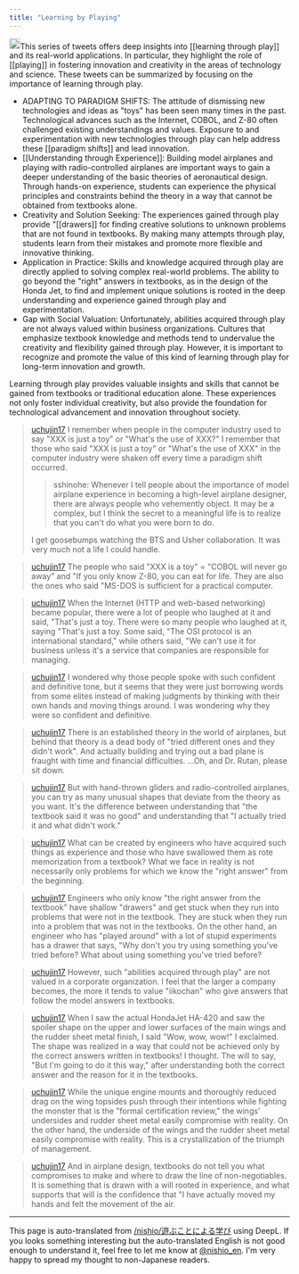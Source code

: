 ```yaml
---
title: "Learning by Playing"
---
```


<img src='https://scrapbox.io/api/pages/nishio-en/gpt/icon' alt='gpt.icon' height="19.5"/>This series of tweets offers deep insights into [[learning through play]] and its real-world applications. In particular, they highlight the role of [[playing]] in fostering innovation and creativity in the areas of technology and science. These tweets can be summarized by focusing on the importance of learning through play.
- ADAPTING TO PARADIGM SHIFTS: The attitude of dismissing new technologies and ideas as "toys" has been seen many times in the past. Technological advances such as the Internet, COBOL, and Z-80 often challenged existing understandings and values. Exposure to and experimentation with new technologies through play can help address these [[paradigm shifts]] and lead innovation.
- [[Understanding through Experience]]: Building model airplanes and playing with radio-controlled airplanes are important ways to gain a deeper understanding of the basic theories of aeronautical design. Through hands-on experience, students can experience the physical principles and constraints behind the theory in a way that cannot be obtained from textbooks alone.
- Creativity and Solution Seeking: The experiences gained through play provide "[[drawers]] for finding creative solutions to unknown problems that are not found in textbooks. By making many attempts through play, students learn from their mistakes and promote more flexible and innovative thinking.
- Application in Practice: Skills and knowledge acquired through play are directly applied to solving complex real-world problems. The ability to go beyond the "right" answers in textbooks, as in the design of the Honda Jet, to find and implement unique solutions is rooted in the deep understanding and experience gained through play and experimentation.
- Gap with Social Valuation: Unfortunately, abilities acquired through play are not always valued within business organizations. Cultures that emphasize textbook knowledge and methods tend to undervalue the creativity and flexibility gained through play. However, it is important to recognize and promote the value of this kind of learning through play for long-term innovation and growth.

Learning through play provides valuable insights and skills that cannot be gained from textbooks or traditional education alone. These experiences not only foster individual creativity, but also provide the foundation for technological advancement and innovation throughout society.

> [uchujin17](https://twitter.com/uchujin17/status/1774671621057630611) I remember when people in the computer industry used to say "XXX is just a toy" or "What's the use of XXX?" I remember that those who said "XXX is just a toy" or "What's the use of XXX" in the computer industry were shaken off every time a paradigm shift occurred.
>  >sshinohe: Whenever I tell people about the importance of model airplane experience in becoming a high-level airplane designer, there are always people who vehemently object. It may be a complex, but I think the secret to a meaningful life is to realize that you can't do what you were born to do.
>
>  I get goosebumps watching the BTS and Usher collaboration. It was very much not a life I could handle.


> [uchujin17](https://twitter.com/uchujin17/status/1774671971131040169) The people who said "XXX is a toy" = "COBOL will never go away" and "If you only know Z-80, you can eat for life. They are also the ones who said "MS-DOS is sufficient for a practical computer.

> [uchujin17](https://twitter.com/uchujin17/status/1774672563337310241) When the Internet (HTTP and web-based networking) became popular, there were a lot of people who laughed at it and said, "That's just a toy. There were so many people who laughed at it, saying "That's just a toy. Some said, "The OSI protocol is an international standard," while others said, "We can't use it for business unless it's a service that companies are responsible for managing.

> [uchujin17](https://twitter.com/uchujin17/status/1774674542797172946) I wondered why those people spoke with such confident and definitive tone, but it seems that they were just borrowing words from some elites instead of making judgments by thinking with their own hands and moving things around. I was wondering why they were so confident and definitive.

> [uchujin17](https://twitter.com/uchujin17/status/1774675260782371024) There is an established theory in the world of airplanes, but behind that theory is a dead body of "tried different ones and they didn't work". And actually building and trying out a bad plane is fraught with time and financial difficulties. ...Oh, and Dr. Rutan, please sit down.

> [uchujin17](https://twitter.com/uchujin17/status/1774675526512431601) But with hand-thrown gliders and radio-controlled airplanes, you can try as many unusual shapes that deviate from the theory as you want. It's the difference between understanding that "the textbook said it was no good" and understanding that "I actually tried it and what didn't work."

> [uchujin17](https://twitter.com/uchujin17/status/1774675958399898011) What can be created by engineers who have acquired such things as experience and those who have swallowed them as rote memorization from a textbook? What we face in reality is not necessarily only problems for which we know the "right answer" from the beginning.

> [uchujin17](https://twitter.com/uchujin17/status/1774677866095247625) Engineers who only know "the right answer from the textbook" have shallow "drawers" and get stuck when they run into problems that were not in the textbook. They are stuck when they run into a problem that was not in the textbooks. On the other hand, an engineer who has "played around" with a lot of stupid experiments has a drawer that says, "Why don't you try using something you've tried before? What about using something you've tried before?

> [uchujin17](https://twitter.com/uchujin17/status/1774678574316064915) However, such "abilities acquired through play" are not valued in a corporate organization. I feel that the larger a company becomes, the more it tends to value "iikochan" who give answers that follow the model answers in textbooks.

> [uchujin17](https://twitter.com/uchujin17/status/1774679403513192574) When I saw the actual HondaJet HA-420 and saw the spoiler shape on the upper and lower surfaces of the main wings and the rudder sheet metal finish, I said "Wow, wow, wow!" I exclaimed. The shape was realized in a way that could not be achieved only by the correct answers written in textbooks! I thought. The will to say, "But I'm going to do it this way," after understanding both the correct answer and the reason for it in the textbooks.

> [uchujin17](https://twitter.com/uchujin17/status/1774680034500018258) While the unique engine mounts and thoroughly reduced drag on the wing topsides push through their intentions while fighting the monster that is the "formal certification review," the wings' undersides and rudder sheet metal easily compromise with reality. On the other hand, the underside of the wings and the rudder sheet metal easily compromise with reality. This is a crystallization of the triumph of management.

> [uchujin17](https://twitter.com/uchujin17/status/1774680460704227477) And in airplane design, textbooks do not tell you what compromises to make and where to draw the line of non-negotiables. It is something that is drawn with a will rooted in experience, and what supports that will is the confidence that "I have actually moved my hands and felt the movement of the air.

---
This page is auto-translated from [/nishio/遊ぶことによる学び](https://scrapbox.io/nishio/遊ぶことによる学び) using DeepL. If you looks something interesting but the auto-translated English is not good enough to understand it, feel free to let me know at [@nishio_en](https://twitter.com/nishio_en). I'm very happy to spread my thought to non-Japanese readers.